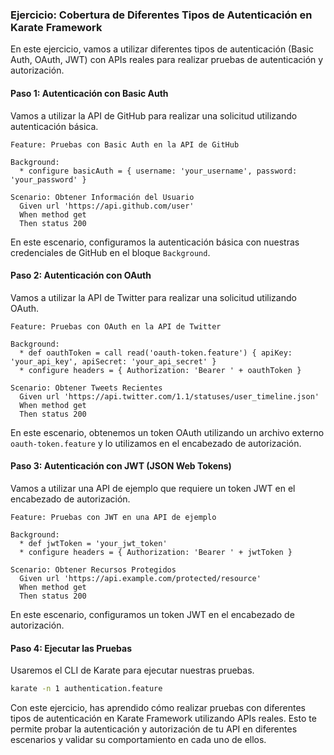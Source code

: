 ### Ejercicio: Cobertura de Diferentes Tipos de Autenticación en Karate Framework

En este ejercicio, vamos a utilizar diferentes tipos de autenticación (Basic Auth, OAuth, JWT) con APIs reales para realizar pruebas de autenticación y autorización.

#### Paso 1: Autenticación con Basic Auth

Vamos a utilizar la API de GitHub para realizar una solicitud utilizando autenticación básica.

```gherkin
Feature: Pruebas con Basic Auth en la API de GitHub

Background:
  * configure basicAuth = { username: 'your_username', password: 'your_password' }

Scenario: Obtener Información del Usuario
  Given url 'https://api.github.com/user'
  When method get
  Then status 200
```

En este escenario, configuramos la autenticación básica con nuestras credenciales de GitHub en el bloque `Background`.

#### Paso 2: Autenticación con OAuth

Vamos a utilizar la API de Twitter para realizar una solicitud utilizando OAuth.

```gherkin
Feature: Pruebas con OAuth en la API de Twitter

Background:
  * def oauthToken = call read('oauth-token.feature') { apiKey: 'your_api_key', apiSecret: 'your_api_secret' }
  * configure headers = { Authorization: 'Bearer ' + oauthToken }

Scenario: Obtener Tweets Recientes
  Given url 'https://api.twitter.com/1.1/statuses/user_timeline.json'
  When method get
  Then status 200
```

En este escenario, obtenemos un token OAuth utilizando un archivo externo `oauth-token.feature` y lo utilizamos en el encabezado de autorización.

#### Paso 3: Autenticación con JWT (JSON Web Tokens)

Vamos a utilizar una API de ejemplo que requiere un token JWT en el encabezado de autorización.

```gherkin
Feature: Pruebas con JWT en una API de ejemplo

Background:
  * def jwtToken = 'your_jwt_token'
  * configure headers = { Authorization: 'Bearer ' + jwtToken }

Scenario: Obtener Recursos Protegidos
  Given url 'https://api.example.com/protected/resource'
  When method get
  Then status 200
```

En este escenario, configuramos un token JWT en el encabezado de autorización.

#### Paso 4: Ejecutar las Pruebas

Usaremos el CLI de Karate para ejecutar nuestras pruebas.

```sh
karate -n 1 authentication.feature
```

Con este ejercicio, has aprendido cómo realizar pruebas con diferentes tipos de autenticación en Karate Framework utilizando APIs reales. Esto te permite probar la autenticación y autorización de tu API en diferentes escenarios y validar su comportamiento en cada uno de ellos.